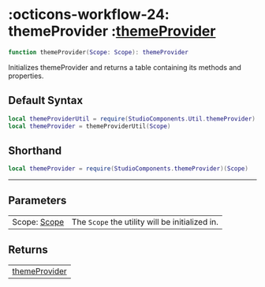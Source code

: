 <h1 class="api-header" markdown>
    <span class="api-icon" markdown>:octicons-workflow-24:</span>
    <span class="api-title">themeProvider</span>
    <span class="api-type">:</span><a href="" class="api-type">themeProvider</a>
</h1>

```lua
function themeProvider(Scope: Scope): themeProvider
```
Initializes themeProvider and returns a table containing its methods and properties.

## Default Syntax

```lua
local themeProviderUtil = require(StudioComponents.Util.themeProvider)
local themeProvider = themeProviderUtil(Scope)
```

## Shorthand

```lua
local themeProvider = require(StudioComponents.themeProvider)(Scope)
```

-----

## Parameters
<span markdown>
    <div class="md-typeset__table">
        <table>
            <tbody>
                <tr>
                    <td class="api-param-highlight">Scope: <a href="">Scope</a></td>
                    <td>The <code>Scope</code> the utility will be initialized in.</td>
                </tr>
            </tbody>
        </table>
    </div>
</span>

## Returns
<span markdown>
    <div class="md-typeset__table">
        <table>
            <tbody>
                <tr>
                    <td class="api-return-box"><a href="">themeProvider</a></td>
                </tr>
            </tbody>
        </table>
    </div>
</div>